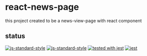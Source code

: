 # react-news-page
this project created to be a news-view-page with react component 

## status

[![js-standard-style](https://img.shields.io/badge/code%20style-standard-brightgreen.svg)](https://github.com/standard/standard)
[![js-standard-style](https://cdn.rawgit.com/standard/standard/master/badge.svg)](https://github.com/standard/standard)
[![tested with jest](https://img.shields.io/badge/tested_with-jest-99424f.svg)](https://github.com/facebook/jest) [![jest](https://jestjs.io/img/jest-badge.svg)](https://github.com/facebook/jest)